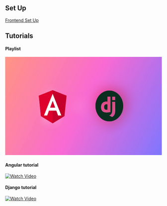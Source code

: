 ## Set Up

[Frontend Set Up](https://github.com/)


## Tutorials
#### Playlist
<a href="https://youtube.com/playlist?list=PLkkFppnG9bbyZOziVWqDvSWqc_LZqQlog" target="_blank">
  <img src="/frontend/public/youtube/Picsart_24-12-28_10-54-22-334.jpg" alt="Watch Playlist" width="560" height="315">
</a>

#### Angular tutorial

<a href="https://youtu.be/YCkVeqOnc28?si=jLC-MFqsBGFD7M1P" target="_blank">
<img src="https://img.youtube.com/vi/2Gp407HGLtI/0.jpg" alt="Watch Video" width="560" height="315">
</a>


#### Django tutorial
<a href="https://youtu.be/2Gp407HGLtI" target="_blank">
  <img src="https://img.youtube.com/vi/2Gp407HGLtI/0.jpg" alt="Watch Video" width="560" height="315">
</a>



